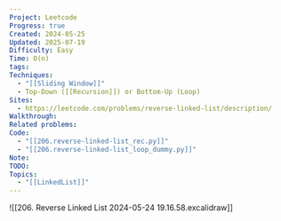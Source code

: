 ```yaml
---
Project: Leetcode
Progress: true
Created: 2024-05-25
Updated: 2025-07-19
Difficulty: Easy
Time: O(n)
tags:
Techniques:
  - "[[Sliding Window]]"
  - Top-Down ([[Recursion]]) or Bottom-Up (Loop)
Sites:
  - https://leetcode.com/problems/reverse-linked-list/description/
Walkthrough:
Related problems:
Code:
  - "[[206.reverse-linked-list_rec.py]]"
  - "[[206.reverse-linked-list_loop_dummy.py]]"
Note:
TODO:
Topics:
  - "[[LinkedList]]"
---
```



![[206. Reverse Linked List 2024-05-24 19.16.58.excalidraw]]